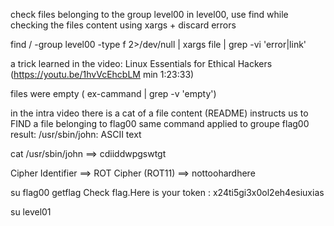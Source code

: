 check files belonging to the group level00
in level00, use find while checking the files content using xargs +  discard errors

find / -group level00 -type f 2>/dev/null | xargs file | grep -vi 'error\|link'

a trick learned in the video: Linux Essentials for Ethical Hackers (https://youtu.be/1hvVcEhcbLM min 1:23:33)

files were empty ( ex-cammand | grep -v 'empty')

in the intra video there is a cat of a file content (README) instructs us to FIND a file belonging to flag00 
same command applied to groupe flag00
result: 
/usr/sbin/john:      ASCII text

cat /usr/sbin/john ==> cdiiddwpgswtgt

Cipher Identifier ==>  ROT Cipher (ROT11) ==> nottoohardhere

su flag00
getflag
Check flag.Here is your token : x24ti5gi3x0ol2eh4esiuxias

su level01